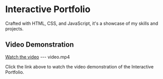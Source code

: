 # Interactive Portfolio

Crafted with HTML, CSS, and JavaScript, it's a showcase of my skills and projects.

## Video Demonstration

[Watch the video](https://github.com/anshika-byte/INTERACTIVE-PORTFOLIO/blob/main/video.mp4) --- video.mp4

Click the link above to watch the video demonstration of the Interactive Portfolio.
